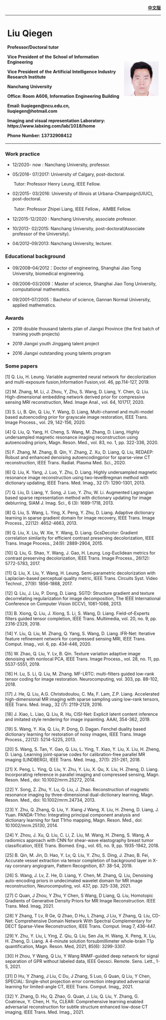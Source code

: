 <div style="float:right">
<p><b><a href="/index.html">中文版</a></b></p>
</div>

<div >
<table >
  <tr border="none">
    <td width="75%">
      <h1>Liu Qiegen</h1>
      <p><b>Professor/Doctoral tutor</b></p>
      <p><b>Vice President of the School of Information Engineering</b></p>
      <p><b>Vice President of the Artificial Intelligence Industry Research Institute</b></p>
      <p><b>Nanchang University</b></p>
      <p><b>Office: Room A606, Information Engineering Building</b></p>
      <p><b>Email: liuqiegen@ncu.edu.cn, liuqiegen@hotmail.com</b></p>
      <p><b>Imaging and visual representation Laboratory: https://www.labxing.com/lab/1018/home</b></p>
      <p><b>Phone Number: 13732908412</b></p>
    </td>
    <td width="25%" >
      <img src="/zhengjianzhao.jpg" width="100%">
    </td>
  </tr>
</table>
</div>


### Work practice

- 12/2020-    now    : Nanchang University, professor.

- 05/2016- 07/2017: University of Calgary, post-doctoral.

  ​                                   Tutor: Professor  Henry Leung, IEEE Fellow.

- 02/2015- 03/2016: University of Illinois at Urbana-Champaign(UIUC), post-doctoral. 

  ​                                   Tutor: Professor Zhipei Liang,  IEEE Fellow，AIMBE Fellow.

- 12/2015-12/2020 : Nanchang University, associate professor. 

- 10/2013- 02/2015: Nanchang University, post-doctoral(Associate professor of the University). 

- 04/2012–09/2013: Nanchang University, lecturer. 



### Educational background

- 09/2008–04/2012：Doctor of engineering, Shanghai Jiao Tong University, biomedical engineering. 

- 09/2006–03/2009：Master of science, Shanghai Jiao Tong University, computational mathematics. 

- 09/2001–07/2005：Bachelor of science, Gannan Normal University, applied mathematics. 



### Awards

- 2019 double thousand talents plan of Jiangxi Province (the first batch of training youth projects)

- 2019 Jiangxi youth Jinggang talent project

- 2016 Jiangxi outstanding young talents program

### Some papers

[1] Q. Liu, H. Leung. Variable augmented neural network for decolorization and multi-exposure fusion,Information Fusion,vol. 46, pp.114-127, 2019. 

[2] M. Zhang, M. Li, J. Zhou, Y, Zhu, S. Wang, D. Liang,  Y. Chen, Q. Liu. High-dimensional embedding network derived prior for compressive sensing MRI reconstruction, Med. Image Anal.,  vol. 64, 101717, 2020. 

[3] S. Li, B. Qin, Q. Liu,  Y. Wang, D. Liang,  Multi-channel and multi-model based autoencoding prior for grayscale image restoration, IEEE Trans. Image Process.,  vol. 29, 142-156, 2020. 

[4] Q. Liu, Q. Yang, H. Cheng, S. Wang, M. Zhang, D. Liang,  Highly undersampled magnetic resonance imaging
reconstruction using autoencoding priors, Magn. Reson. Med.,  vol. 83, no. 1, pp. 322-336, 2020. 

[5] F. Zhang, M. Zhang, B. Qin, Y. Zhang, Z. Xu, D. Liang, Q. Liu,  REDAEP: Robust and enhanced denoising autoencodingprior for sparse-view CT reconstruction, IEEE Trans. Radiat. Plasma Med. Sci.,  2020.

[6] Q. Liu, K. Yang, J. Luo, Y. Zhu, D. Liang. Highly undersampled magnetic resonance image reconstruction using two-levelBregman method with dictionary updating, IEEE Trans. Med. Imag.,  32 (7): 1290-1301, 2013.

[7] Q. Liu, D. Liang, Y. Song, J. Luo, Y. Zhu, W. Li. Augmented Lagrangian based sparse representation method with dictionary updating for image deblurring, SIAM J. Imag. Sci.,  6 (3): 1689-1718, 2013. 

[8] Q. Liu, S. Wang, L. Ying, X. Peng, Y. Zhu, D. Liang. Adaptive dictionary learning in sparse gradient domain for image recovery, IEEE Trans. Image Process.,  22(12): 4652-4663, 2013. 

[9] Q. Liu, X. Liu, W. Xie, Y. Wang, D. Liang. GcsDecolor: Gradient correlation similarity for efficient contrast preserving decolorization, IEEE Trans. Image Process.,  24(9): 2889-2904, 2015.

[10] Q. Liu, G. Shao, Y. Wang, J. Gao, H. Leung. Log-Euclidean metrics for contrast preserving decolorization, IEEE Trans. Image Process.,  26(12): 5772-5783, 2017.

[11] Q. Liu, X. Liu, Y. Wang, H. Leung. Semi-parametric decolorization with Laplacian-based perceptual quality metric, IEEE Trans. Circuits Syst. Video Technol.,  27(9): 1856-1868, 2017. 

[12] Q. Liu, J. Liu, P. Dong, D. Liang. SGTD: Structure gradient and texture decorrelating regularization for image decomposition, The IEEE International Conference on Computer Vision (ICCV),  1081-1088, 2013.

[13] B. Xiong,  Q. Liu,  J. Xiong, S. Li, S. Wang, D. Liang. Field-of-Experts filters guided tensor completion, IEEE Trans. Multimedia, vol. 20, no. 9, pp. 2316-2329, 2018. 

[14] Y. Liu,  Q. Liu,  M. Zhang, Q. Yang, S. Wang, D. Liang. IFR-Net: Iterative feature refinement network for compressed sensing MRI, IEEE Trans. Comput. Imag.,  vol. 6, pp. 434-446, 2020. 

[15] W. Zhao, Q. Liu, Y. Lv, B. Qin. Texture variation adaptive image denoising with nonlocal PCA, IEEE Trans. Image Process.,  vol. 28, no. 11, pp. 5537-5551, 2019. 

[16] H. Lu, S. Li, Q. Liu,  M. Zhang. MF-LRTC: multi-filters guided low-rank tensor coding for image
restoration. Neurocomputing, vol. 303, pp. 88-102, 2018. 

[17] J. He, Q. Liu, A.G. Christodoulou, C. Ma, F. Lam, Z.P. Liang. Accelerated high-dimensional MR imaging with sparse sampling using low-rank tensors, IEEE Trans. Med. Imag.,  32 (7): 2119-2129, 2016. 

[18] J. Xiao, L. Liao, Q. Liu, R. Hu, CISI-Net: Explicit latent content inference and imitated style rendering for image inpainting. AAAI, 354-362, 2019.

[19] S. Wang, Y. Xia, Q. Liu, P. Dong, D. Dagan. Fenchel duality based dictionary learning for restoration of noisy images, IEEE Trans. Image Process.,  22(12): 5214-5225, 2013. 

[20] S. Wang, S. Tan, Y. Gao, Q. Liu, L. Ying, T. Xiao, Y. Liu, X. Liu, H. Zheng, D. Liang. Learning joint-sparse codes for calibration-free parallel MR imaging (LINDBERG),  IEEE Trans. Med. Imag.,  37(1):
251-261, 2018. 

[21] X. Peng, L. Ying, Q. Liu, Y. Zhu, Y. Liu, X. Qu, X. Liu, H. Zheng, D. Liang. Incorporating reference in parallel imaging and compressed sensing, Magn. Reson. Med.,  doi: 10.1002/mrm.25272, 2014. 

[22] Y. Song, Z. Zhu, Y. Lu, Q. Liu, J. Zhao. Reconstruction of magnetic resonance imaging by three-dimensional dual-dictionary learning, Magn. Reson. Med.,  doi: 10.1002/mrm.24734, 2013.

[23] Y. Zhu, Q. Zhang, Q. Liu, Y. Xiang J Wang, X. Liu, H. Zheng, D. Liang, J. Yuan. PANDA-T1rho: Integrating principal component analysis and dictionary learning for fast T1rho mapping, Magn. Reson. Med.,  doi: 10.1002/mrm.25130, 2014. 

[24] Y. Zhou, J. Xu, Q. Liu, C. Li, Z. Liu, M. Wang, H. Zheng, S. Wang, A radiomics approach with CNN for shear-wave elastography breast tumor classification, IEEE Trans. Biomed. Eng.,  vol. 65, no. 9, pp. 1935-1942, 2018. 

[25] B. Qin, M. Jin, D. Hao, Y. Lv, Q. Liu, Y. Zhu, S. Ding, J. Zhao, B. Fei, Accurate vessel extraction via tensor completion of background layer in X-ray coronary angiogram, Pattern Recognition, 87: 38-54, 2019. 

[26] S. Wang, J. Lv, Z. He, D. Liang,  Y. Chen, M. Zhang, Q. Liu,  Denoising auto-encoding priors in undecimated wavelet domain for MR image reconstruction, Neurocomputing, vol. 437, pp. 325-338, 2021.

[27] C Quan, J Zhou, Y Zhu, Y Chen, S Wang, D Liang, Q. Liu, Homotopic Gradients of Generative Density Priors for MR Image Reconstruction. IEEE Trans. Med. Imag, 2021. 

[28] Y Zhang, T Lv, R Ge, Q Zhao, D Hu, L Zhang, J Liu, Y Zhang, Q. Liu, CD-Net: Comprehensive Domain Network With Spectral Complementary for DECT Sparse-View Reconstruction, IEEE Trans. Comput. Imag 7, 436-447. 

[29] Y. Zhu, Y. Liu, L Ying, Z. Qiu, Q. Liu, Sen Jia, H. Wang, X. Peng, X. Liu, H. Zheng, D. Liang. A 4-minute solution forsubmillimeter whole-brain T1ρ quantification, Magn. Reson. Med, 2021, 85(6): 3299-3307.

[30] H Zhou, Y Wang, Q Liu, Y Wang RNMF-guided deep network for signal separation of GPR without labeled data, IEEE Geosci. Remote. Sens. Lett.,  1-5, 2021.

[31] D Hu, Y Zhang, J Liu, C Du, J Zhang, S Luo, G Quan, Q Liu, Y Chen, SPECIAL: Single-shot projection error correction integrated adversarial learning for limited-angle CT, IEEE Trans. Comput. Imag,,  2021.

[32] Y. Zhang, D. Hu, Q. Zhao, G. Quan, J. Liu, Q. Liu, Y. Zhang, G. Coatrieux, Y. Chen, H. Yu, CLEAR: Comprehensive learning enabled adversarial reconstruction for subtle structure enhanced low-dose CT imaging, IEEE Trans. Med. Imag.,  2021. 

